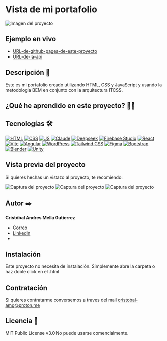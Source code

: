 # Vista de mi portafolio
![Imagen del proyecto](https://github.com/eduardofierropro/Portafolio-y-CV/blob/main/IMAGEN-DEL-PROYECTO.jpg?raw=true)

## Ejemplo en vivo
- [URL-de-github-pages-de-este-proyecto](URL-de-github-pages-de-este-proyecto)
- [URL-de-la-api](URL-de-la-api)

## Descripción 📑

Este es mi portafolio creado utilizando HTML, CSS y JavaScript y usando la metodologia BEM en conjunto con la arquitectura ITCSS.

## ¿Qué he aprendido en este proyecto? 🙇🏻 



## Tecnologías 🛠
<!-- Iconos sacados de: https://github.com/hendrasob/badges/blob/master/README.md y https://github.com/alexandresanlim/Badges4-README.md-Profile -->
[![HTML](https://img.shields.io/badge/HTML5-E34F26?style=for-the-badge&logo=html5&logoColor=white)](https://es.wikipedia.org/wiki/HTML5)
[![CSS](https://img.shields.io/badge/CSS3-1572B6?style=for-the-badge&logo=css3&logoColor=white)](https://es.wikipedia.org/wiki/CSS)
[![JS](https://img.shields.io/badge/JavaScript-F7DF1E?style=for-the-badge&logo=javascript&logoColor=black)](https://es.wikipedia.org/wiki/JavaScript)
[![Claude](https://img.shields.io/badge/Claude-D97757?logo=claude&logoColor=fff)](#)
[![Deepseek](https://custom-icon-badges.demolab.com/badge/Deepseek-4D6BFF?logo=deepseek&logoColor=fff)](#)
[![Firebase Studio](https://custom-icon-badges.demolab.com/badge/Firebase%20Studio-F66C21?logo=firebase-studio&logoColor=fff)](#)
[![React](https://img.shields.io/badge/React-%2320232a.svg?logo=react&logoColor=%2361DAFB)](#)
[![Vite](https://img.shields.io/badge/Vite-646CFF?logo=vite&logoColor=fff)](#)
[![Angular](https://img.shields.io/badge/Angular-%23DD0031.svg?logo=angular&logoColor=white)](#)
[![WordPress](https://img.shields.io/badge/WordPress-%2321759B.svg?logo=wordpress&logoColor=white)](#)
[![Tailwind CSS](https://img.shields.io/badge/Tailwind%20CSS-%2338B2AC.svg?logo=tailwind-css&logoColor=white)](#)
[![Figma](https://img.shields.io/badge/Figma-F24E1E?logo=figma&logoColor=white)](#)
[![Bootstrap](https://img.shields.io/badge/Bootstrap-7952B3?logo=bootstrap&logoColor=fff)](#)
[![Blender](https://img.shields.io/badge/Blender-%23F5792A.svg?logo=blender&logoColor=white)](#)
[![Unity](https://img.shields.io/badge/Unity-%23000000.svg?logo=unity&logoColor=white)](#)

## Vista previa del proyecto
Si quieres hechas un vistazo al proyecto, te recomiendo:

![Captura del proyecto](https://github.com/eduardofierropro/Portafolio-y-CV/blob/main/CAPTURA-DEL-PROYECTO.jpg?raw=true)
![Captura del proyecto](https://github.com/eduardofierropro/Portafolio-y-CV/blob/main/CAPTURA-DEL-PROYECTO.jpg?raw=true)
![Captura del proyecto](https://github.com/eduardofierropro/Portafolio-y-CV/blob/main/CAPTURA-DEL-PROYECTO.jpg?raw=true)

## Autor ✒️
**Cristóbal Andres Mella Gutierrez**

* [Correo](cristobal-amg@proton.me)
* [LinkedIn](www.linkedin.com/in/cristobal-andresmg
)
* 

## Instalación 
Este proyecto no necesita de instalación. Simplemente abre la carpeta o haz doble click en el .html

## Contratación
Si quieres contratarme conversemos a traves del mail cristobal-amg@proton.me

## Licencia 📄
MIT Public License v3.0
No puede usarse comencialmente.
